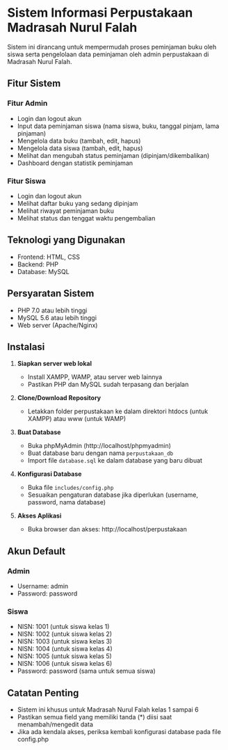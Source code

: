 # Sistem Informasi Perpustakaan Madrasah Nurul Falah

Sistem ini dirancang untuk mempermudah proses peminjaman buku oleh siswa serta pengelolaan data peminjaman oleh admin perpustakaan di Madrasah Nurul Falah.

## Fitur Sistem

### Fitur Admin
- Login dan logout akun
- Input data peminjaman siswa (nama siswa, buku, tanggal pinjam, lama pinjaman)
- Mengelola data buku (tambah, edit, hapus)
- Mengelola data siswa (tambah, edit, hapus)
- Melihat dan mengubah status peminjaman (dipinjam/dikembalikan)
- Dashboard dengan statistik peminjaman

### Fitur Siswa
- Login dan logout akun
- Melihat daftar buku yang sedang dipinjam
- Melihat riwayat peminjaman buku
- Melihat status dan tenggat waktu pengembalian

## Teknologi yang Digunakan

- Frontend: HTML, CSS
- Backend: PHP
- Database: MySQL

## Persyaratan Sistem

- PHP 7.0 atau lebih tinggi
- MySQL 5.6 atau lebih tinggi
- Web server (Apache/Nginx)

## Instalasi

1. **Siapkan server web lokal**
   - Install XAMPP, WAMP, atau server web lainnya
   - Pastikan PHP dan MySQL sudah terpasang dan berjalan

2. **Clone/Download Repository**
   - Letakkan folder perpustakaan ke dalam direktori htdocs (untuk XAMPP) atau www (untuk WAMP)

3. **Buat Database**
   - Buka phpMyAdmin (http://localhost/phpmyadmin)
   - Buat database baru dengan nama `perpustakaan_db`
   - Import file `database.sql` ke dalam database yang baru dibuat

4. **Konfigurasi Database**
   - Buka file `includes/config.php`
   - Sesuaikan pengaturan database jika diperlukan (username, password, nama database)

5. **Akses Aplikasi**
   - Buka browser dan akses: http://localhost/perpustakaan

## Akun Default

### Admin
- Username: admin
- Password: password

### Siswa
- NISN: 1001 (untuk siswa kelas 1)
- NISN: 1002 (untuk siswa kelas 2)
- NISN: 1003 (untuk siswa kelas 3)
- NISN: 1004 (untuk siswa kelas 4)
- NISN: 1005 (untuk siswa kelas 5)
- NISN: 1006 (untuk siswa kelas 6)
- Password: password (sama untuk semua siswa)

## Catatan Penting

- Sistem ini khusus untuk Madrasah Nurul Falah kelas 1 sampai 6
- Pastikan semua field yang memiliki tanda (*) diisi saat menambah/mengedit data
- Jika ada kendala akses, periksa kembali konfigurasi database pada file config.php 